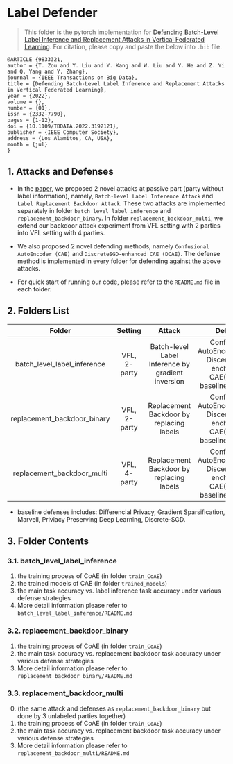 # Label Defender

> This folder is the pytorch implementation for [Defending Batch-Level Label Inference and Replacement Attacks in Vertical Federated Learning](https://www.computer.org/csdl/journal/bd/5555/01/09833321/1F8uKhxrvNe).
> For citation, please copy and paste the below into `.bib` file.
```
@ARTICLE {9833321,
author = {T. Zou and Y. Liu and Y. Kang and W. Liu and Y. He and Z. Yi and Q. Yang and Y. Zhang},
journal = {IEEE Transactions on Big Data},
title = {Defending Batch-Level Label Inference and Replacement Attacks in Vertical Federated Learning},
year = {2022},
volume = {},
number = {01},
issn = {2332-7790},
pages = {1-12},
doi = {10.1109/TBDATA.2022.3192121},
publisher = {IEEE Computer Society},
address = {Los Alamitos, CA, USA},
month = {jul}
}
```

## 1. Attacks and Defenses
* In the [paper](https://www.computer.org/csdl/journal/bd/5555/01/09833321/1F8uKhxrvNe), we proposed 2 novel attacks at passive part (party without label information), namely, `Batch-level Label Inference Attack` and `Label Replacement Backdoor Attack`. These two attacks are implemented separately in folder `batch_level_label_inference` and `replacement_backdoor_binary`. In folder `replacement_backdoor_multi`, we extend our backdoor attack experiment from VFL setting with 2 parties into VFL setting with 4 parties. 

* We also proposed 2 novel defending methods, namely `Confusional AutoEncoder (CAE)` and `DiscreteSGD-enhanced CAE (DCAE)`. The defense method is implemented in every folder for defending against the above attacks.

* For quick start of running our code, please refer to the `README.md` file in each folder.

## 2. Folders List
| Folder | Setting| Attack | Defense | Paper|
|:-:|:-:|:-:|:-:|:-:|
|batch_level_label_inference| VFL, 2-party | Batch-level Label Inference by gradient inversion | Confusional AutoEncoder([CAE](https://arxiv.org/abs/2112.05409)), Disceret-SGD enchanced CAE([DCAE](https://arxiv.org/abs/2112.05409)), baseline defenses | [link](https://arxiv.org/abs/2112.05409) Section 4 |
|replacement_backdoor_binary| VFL, 2-party | Replacement Backdoor by replacing labels | Confusional AutoEncoder([CAE](https://arxiv.org/abs/2112.05409)), Disceret-SGD enchanced CAE([DCAE](https://arxiv.org/abs/2112.05409)), baseline defenses | [link](https://arxiv.org/abs/2112.05409) Section 5 |
|replacement_backdoor_multi| VFL, 4-party | Replacement Backdoor by replacing labels | Confusional AutoEncoder([CAE](https://arxiv.org/abs/2112.05409)), Disceret-SGD enchanced CAE([DCAE](https://arxiv.org/abs/2112.05409)), baseline defenses | [link](https://arxiv.org/abs/2112.05409) Section 5 |

* baseline defenses includes: Differencial Privacy, Gradient Sparsification, Marvell, Priviacy Preserving Deep Learning, Discrete-SGD.


## 3. Folder Contents

### 3.1. batch_level_label_inference
1. the training process of CoAE (in folder `train_CoAE`)
2. the trained models of CAE (in folder `trained_models`)
3. the main task accuracy vs. label inference task accuracy under various defense strategies
4. More detail information please refer to `batch_level_label_inference/README.md`

### 3.2. replacement_backdoor_binary
1. the training process of CoAE (in folder `train_CoAE`)
2. the main task accuracy vs. replacement backdoor task accuracy under various defense strategies
3. More detail information please refer to `replacement_backdoor_binary/README.md`

### 3.3. replacement_backdoor_multi
0. (the same attack and defenses as `replacement_backdoor_binary` but done by 3 unlabeled parties together)
1. the training process of CoAE (in folder `train_CoAE`)
2. the main task accuracy vs. replacement backdoor task accuracy under various defense strategies
3. More detail information please refer to `replacement_backdoor_multi/README.md`